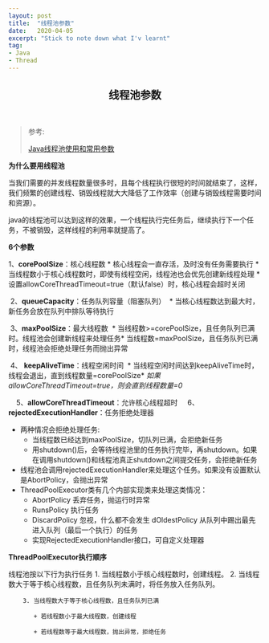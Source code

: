 ```yaml
---
layout: post
title:  "线程池参数"
date:   2020-04-05
excerpt: "Stick to note down what I'v learnt"
tag:
- Java 
- Thread
---
```


<center><H2><b>线程池参数</b></H2></center><br>

> 参考:
>
> [Java线程池使用和常用参数](https://www.cnblogs.com/owenma/p/8557074.html)
>
> 

**为什么要用线程池**

当我们需要的并发线程数量很多时，且每个线程执行很短的时间就结束了，这样，我们频繁的创建线程、销毁线程就大大降低了工作效率（创建与销毁线程需要时间和资源）。

java的线程池可以达到这样的效果，一个线程执行完任务后，继续执行下一个任务，不被销毁，这样线程的利用率就提高了。

**6个参数**

1、**corePoolSize**：核心线程数
        \* 核心线程会一直存活，及时没有任务需要执行
        \* 当线程数小于核心线程数时，即使有线程空闲，线程池也会优先创建新线程处理
        \* 设置allowCoreThreadTimeout=true（默认false）时，核心线程会超时关闭

​    2、**queueCapacity**：任务队列容量（阻塞队列）
​        \* 当核心线程数达到最大时，新任务会放在队列中排队等待执行

​    3、**maxPoolSize**：最大线程数
​        \* 当线程数>=corePoolSize，且任务队列已满时。线程池会创建新线程来处理任务
​        \* 当线程数=maxPoolSize，且任务队列已满时，线程池会拒绝处理任务而抛出异常

​    4、 **keepAliveTime**：线程空闲时间
​        \* 当线程空闲时间达到keepAliveTime时，线程会退出，直到线程数量=corePoolSize
​        \* *如果allowCoreThreadTimeout=true，则会直到线程数量=0*

    5、**allowCoreThreadTimeout**：允许核心线程超时
    6、**rejectedExecutionHandler**：任务拒绝处理器

+ 两种情况会拒绝处理任务:
  + 当线程数已经达到maxPoolSize，切队列已满，会拒绝新任务
  + 用shutdown()后，会等待线程池里的任务执行完毕，再shutdown。如果在调用shutdown()和线程池真正shutdown之间提交任务，会拒绝新任务
+ 线程池会调用rejectedExecutionHandler来处理这个任务。如果没有设置默认是AbortPolicy，会抛出异常
+ ThreadPoolExecutor类有几个内部实现类来处理这类情况：
     + AbortPolicy 丢弃任务，抛运行时异常
     + RunsPolicy 执行任务
     + DiscardPolicy 忽视，什么都不会发生
          dOldestPolicy 从队列中踢出最先进入队列（最后一个执行）的任务
     + 实现RejectedExecutionHandler接口，可自定义处理器

**ThreadPoolExecutor执行顺序**

线程池按以下行为执行任务
    1. 当线程数小于核心线程数时，创建线程。
        2. 当线程数大于等于核心线程数，且任务队列未满时，将任务放入任务队列。
        
        3. 当线程数大于等于核心线程数，且任务队列已满
        
           + 若线程数小于最大线程数，创建线程
        
           + 若线程数等于最大线程数，抛出异常，拒绝任务